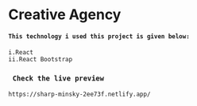 # Creative Agency

 #### `This technology i used this project is given below: `
    i.React 
    ii.React Bootstrap


### ` Check the live preview`

    https://sharp-minsky-2ee73f.netlify.app/
